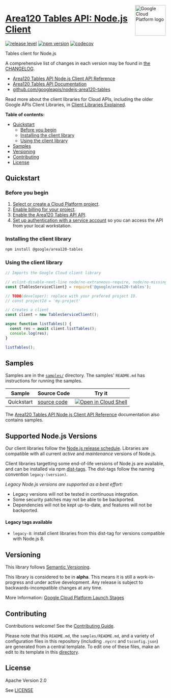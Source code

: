 [//]: # "This README.md file is auto-generated, all changes to this file will be lost."
[//]: # "To regenerate it, use `python -m synthtool`."
<img src="https://avatars2.githubusercontent.com/u/2810941?v=3&s=96" alt="Google Cloud Platform logo" title="Google Cloud Platform" align="right" height="96" width="96"/>

# [Area120 Tables API: Node.js Client](https://github.com/googleapis/nodejs-area120-tables)

[![release level](https://img.shields.io/badge/release%20level-alpha-orange.svg?style=flat)](https://cloud.google.com/terms/launch-stages)
[![npm version](https://img.shields.io/npm/v/@google/area120-tables.svg)](https://www.npmjs.org/package/@google/area120-tables)
[![codecov](https://img.shields.io/codecov/c/github/googleapis/nodejs-area120-tables/master.svg?style=flat)](https://codecov.io/gh/googleapis/nodejs-area120-tables)




Tables client for Node.js


A comprehensive list of changes in each version may be found in
[the CHANGELOG](https://github.com/googleapis/nodejs-area120-tables/blob/master/CHANGELOG.md).

* [Area120 Tables API Node.js Client API Reference][client-docs]
* [Area120 Tables API Documentation][product-docs]
* [github.com/googleapis/nodejs-area120-tables](https://github.com/googleapis/nodejs-area120-tables)

Read more about the client libraries for Cloud APIs, including the older
Google APIs Client Libraries, in [Client Libraries Explained][explained].

[explained]: https://cloud.google.com/apis/docs/client-libraries-explained

**Table of contents:**


* [Quickstart](#quickstart)
  * [Before you begin](#before-you-begin)
  * [Installing the client library](#installing-the-client-library)
  * [Using the client library](#using-the-client-library)
* [Samples](#samples)
* [Versioning](#versioning)
* [Contributing](#contributing)
* [License](#license)

## Quickstart

### Before you begin

1.  [Select or create a Cloud Platform project][projects].
1.  [Enable billing for your project][billing].
1.  [Enable the Area120 Tables API API][enable_api].
1.  [Set up authentication with a service account][auth] so you can access the
    API from your local workstation.

### Installing the client library

```bash
npm install @google/area120-tables
```


### Using the client library

```javascript
// Imports the Google Cloud client library

// eslint-disable-next-line node/no-extraneous-require, node/no-missing-require
const {TablesServiceClient} = require('@google/area120-tables');

// TODO(developer): replace with your prefered project ID.
// const projectId = 'my-project'

// Creates a client
const client = new TablesServiceClient();

async function listTables() {
  const res = await client.listTables();
  console.log(res);
}

listTables();

```



## Samples

Samples are in the [`samples/`](https://github.com/googleapis/nodejs-area120-tables/tree/master/samples) directory. The samples' `README.md`
has instructions for running the samples.

| Sample                      | Source Code                       | Try it |
| --------------------------- | --------------------------------- | ------ |
| Quickstart | [source code](https://github.com/googleapis/nodejs-area120-tables/blob/master/samples/quickstart.js) | [![Open in Cloud Shell][shell_img]](https://console.cloud.google.com/cloudshell/open?git_repo=https://github.com/googleapis/nodejs-area120-tables&page=editor&open_in_editor=samples/quickstart.js,samples/README.md) |



The [Area120 Tables API Node.js Client API Reference][client-docs] documentation
also contains samples.

## Supported Node.js Versions

Our client libraries follow the [Node.js release schedule](https://nodejs.org/en/about/releases/).
Libraries are compatible with all current _active_ and _maintenance_ versions of
Node.js.

Client libraries targetting some end-of-life versions of Node.js are available, and
can be installed via npm [dist-tags](https://docs.npmjs.com/cli/dist-tag).
The dist-tags follow the naming convention `legacy-(version)`.

_Legacy Node.js versions are supported as a best effort:_

* Legacy versions will not be tested in continuous integration.
* Some security patches may not be able to be backported.
* Dependencies will not be kept up-to-date, and features will not be backported.

#### Legacy tags available

* `legacy-8`: install client libraries from this dist-tag for versions
  compatible with Node.js 8.

## Versioning

This library follows [Semantic Versioning](http://semver.org/).




This library is considered to be in **alpha**. This means it is still a
work-in-progress and under active development. Any release is subject to
backwards-incompatible changes at any time.



More Information: [Google Cloud Platform Launch Stages][launch_stages]

[launch_stages]: https://cloud.google.com/terms/launch-stages

## Contributing

Contributions welcome! See the [Contributing Guide](https://github.com/googleapis/nodejs-area120-tables/blob/master/CONTRIBUTING.md).

Please note that this `README.md`, the `samples/README.md`,
and a variety of configuration files in this repository (including `.nycrc` and `tsconfig.json`)
are generated from a central template. To edit one of these files, make an edit
to its template in this
[directory](https://github.com/googleapis/synthtool/tree/master/synthtool/gcp/templates/node_library).

## License

Apache Version 2.0

See [LICENSE](https://github.com/googleapis/nodejs-area120-tables/blob/master/LICENSE)

[client-docs]: https://googleapis.dev/nodejs/area120tables/latest
[product-docs]: https://area120.google.com/
[shell_img]: https://gstatic.com/cloudssh/images/open-btn.png
[projects]: https://console.cloud.google.com/project
[billing]: https://support.google.com/cloud/answer/6293499#enable-billing
[enable_api]: https://console.cloud.google.com/flows/enableapi?apiid=area120tables.googleapis.com
[auth]: https://cloud.google.com/docs/authentication/getting-started
